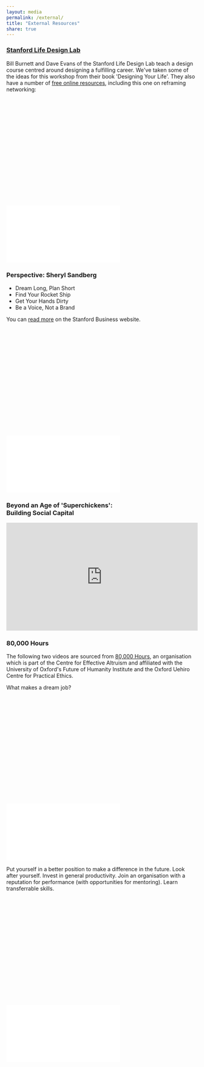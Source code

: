 ```yaml
---
layout: media
permalink: /external/
title: "External Resources"
share: true
---
```



### [Stanford Life Design Lab](http://lifedesignlab.stanford.edu/)

Bill Burnett and Dave Evans of the Stanford Life Design Lab teach a design course centred around designing a fulfilling career. We've taken some of the ideas for this workshop from their book 'Designing Your Life'. They also have a number of [free online resources](https://lifedesignlab.stanford.edu/resources), including this one on reframing networking:

<div class="fluid-width-video-wrapper" style="padding-top: 56.25%;">
<iframe src="//www.youtube.com/embed/videoseries?index=2&list=PLjwFGCpXfsbcwkoYlMtonFbC7qmxqNovT" frameborder="0">
</iframe>
</div>

<!--

#### 'Odyssey Years'

<div class="fluid-width-video-wrapper" style="padding-top: 56.25%;">
<iframe src="//www.youtube.com/embed/videoseries?list=PLjwFGCpXfsbeqOfcEdEWWzsgTvPDB-ACN" frameborder="0">
</iframe>
</div>

-->

### Perspective: Sheryl Sandberg
* Dream Long, Plan Short
* Find Your Rocket Ship
* Get Your Hands Dirty
* Be a Voice, Not a Brand

You can [read more](https://www.gsb.stanford.edu/insights/sheryl-sandberg-develop-your-voice-not-your-brand) on the Stanford Business website.

<div class="fluid-width-video-wrapper" style="padding-top: 56.25%;">
<iframe src="//www.youtube.com/embed/YZXUcYGprDY" frameborder="0">
</iframe>
</div>

### Beyond an Age of 'Superchickens':<br>Building Social Capital

<div  class="fluid-width-video-wrapper" style="position:relative;height:0;padding-top:56.25%">
<iframe src="https://embed.ted.com/talks/margaret_heffernan_why_it_s_time_to_forget_the_pecking_order_at_work" width="854" height="480" style="position:absolute;left:0;top:0;width:100%;height:100%" frameborder="0" scrolling="no" allowfullscreen></iframe>
</div>

### 80,000 Hours

The following two videos are sourced from [80,000 Hours](https://80000hours.org/), an organisation which is part of the Centre for Effective Altruism and affiliated with the University of Oxford's Future of Humanity Institute and the Oxford Uehiro Centre for Practical Ethics.

What makes a dream job?
<div class="fluid-width-video-wrapper" style="padding-top: 56.25%;">
<iframe src="//www.youtube.com/embed/videoseries?index=1&list=PL-BRtcBm4Yj6ZpOG49cbHut0gtuCEVXfk" frameborder="0">
</iframe>
</div>

Put yourself in a better position to make a difference in the future. Look after yourself. Invest in general productivity. Join an organisation with a reputation for performance (with opportunities for mentoring). Learn transferrable skills.

<div class="fluid-width-video-wrapper" style="padding-top: 56.25%;">
<iframe src="//www.youtube.com/embed/videoseries?index=6&list=PL-BRtcBm4Yj6ZpOG49cbHut0gtuCEVXfk" frameborder="0">
</iframe>
</div>

<!--
https://myidp.sciencecareers.org/
-->
